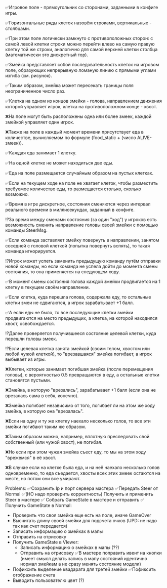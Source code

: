 ✅Игровое поле - прямоугольник со сторонами, заданными в конфиге игры.

✅Горизонтальные ряды клеток назовём строками, вертикальные - столбцами.

✅При этом поле логически замкнуто с противоположных сторон: с самой левой клетки строки можно перейти влево на самую
правую клетку той же строки, аналогично для самой верхней клетки столбца (математически это дискретный тор).

✅Змейка представляет собой последовательность клеток на игровом поле, образующих непрерывную ломаную линию с прямыми
углами изгиба (см. рисунок).

✅Таким образом, змейка может пересекать границы поля неограниченное число раз.

✅Клетка на одном из концов змейки - голова, направлением движения которой управляет игрок, клетка на противоположном
конце - хвост.

❌На поле могут быть расположены одна или более змеек, каждой змейкой управляет один игрок.

❌Также на поле в каждый момент времени присутствует еда в количестве, вычисляемом по формуле (food_static + (число
ALIVE-змеек)).

✅Каждая еда занимает 1 клетку.

✅На одной клетке не может находиться две еды.

✅Еда на поле размещается случайным образом на пустых клетках.

✅Если на текущем ходе на поле не хватает клеток, чтобы разместить требуемое количество еды, то размещается столько,
сколько возможно.

✅Время в игре дискретное, состояния сменяются через интервал реального времени в миллисекундах, заданный в конфиге.

⁉️За время между сменами состояния (за один "ход") у игроков есть возможность сменить направление головы своей змейки с
помощью команды SteerMsg.

✅Если команда заставляет змейку повернуть в направлении, занятом соседней с головой клеткой (попытка повернуть вспять),
то такая команда игнорируется.

⁉️Игрок может успеть заменить предыдущую команду путём отправки новой команды, но если команда не успела дойти до момента
смены состояния, то она применяется на следующем ходу.

✅В момент смены состояния голова каждой змейки продвигается на 1 клетку в текущем своём направлении.

✅Если клетка, куда перешла голова, содержала еду, то остальные клетки змеи не сдвигаются, а игрок зарабатывает +1 балл.

✅А если еды не было, то все последующие клетки змейки продвигаются на место предыдущих, а клетка, на которой находился
хвост, освобождается.

⁉️Далее проверяется получившееся состояние целевой клетки, куда перешли головы змеек.

⁉️Если целевая клетка занята змейкой (своим телом, хвостом или любой чужой клеткой), то "врезавшаяся" змейка погибает, а
игрок выбывает из игры.

❌Клетки, которые занимает погибшая змейка (после перемещения головы), с вероятностью 0.5 превращаются в еду, а остальные
клетки становятся пустыми.

❌Змейка, в которую "врезались", зарабатывает +1 балл (если она не врезалась сама в себя, конечно).

❌Змейка погибает независимо от того, погибает ли на этом же ходу змейка, в которую она "врезалась".

❌Если на одну и ту же клетку наехало несколько голов, то все эти змейки погибают таким же образом.

❌Таким образом можно, например, вплотную преследовать свой собственный (или чужой хвост), не погибая.

❌Но если при этом чужая змейка съест еду, то мы на этом ходу "врежемся" в её хвост.

❌В случае если на клетке была еда, и на неё наехало несколько голов одновременно, то еда съедается, хвосты всех этих
змеек остаются на месте, но потом они все умирают.



Problems:
✅Сохранить Ip и порт сервера мастера
✅Передать Steer от Normal
✅(НО надо проверить корректность) Получить и применить Steer в мастере
✅ Собрать GameState в мастере и отправить
✅ Получить GameState в Normal:
  - Проверить что своя змейка еще есть на поле, иначе GameOver
  - Высчитать длину своей змейки для подсчета очков (UPD: не надо так как счет передается)
  - Записать информацию о змейках в мапы
  - Отправить на отрисовку
- Получить GameState в VIewer:
  - Записать информацию о змейках в мапы (??)
  - Отправить на отрисовку
✅В мастере поправить ивент на кнопки (имеет смысл делать запись в мапу состояний идентично нормал змейкам а не сразу менять состояние модели)
- Пофиксить выделение квадарата для третей змейки
✅Пофиксить отображение счета
- Выводить пользователю цвет (?)